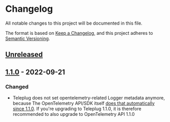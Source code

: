 # Changelog

All notable changes to this project will be documented in this file.

The format is based on [Keep a Changelog](https://keepachangelog.com/en/1.0.0/),
and this project adheres to [Semantic Versioning](https://semver.org/spec/v2.0.0.html).

## [Unreleased]

## [1.1.0] - 2022-09-21

### Changed

* Teleplug does not set opentelemetry-related Logger metadata anymore, because
  The OpenTelemetry API/SDK itself [does that automatically since 1.1.0](https://github.com/open-telemetry/opentelemetry-erlang/pull/394).
  If you're upgrading to Teleplug 1.1.0, it is therefore recommended to also upgrade to OpenTelemetry API 1.1.0

[Unreleased]: https://github.com/primait/teleplug/compare/1.1.0...HEAD
[1.1.0]: https://github.com/primait/paperboy/releases/tag/1.1.0
